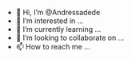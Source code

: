 - 👋 Hi, I’m @Andressadede
- 👀 I’m interested in ...
- 🌱 I’m currently learning ...
- 💞️ I’m looking to collaborate on ...
- 📫 How to reach me ...

<!---
Andressadede/Andressadede is a ✨ special ✨ repository because its `README.md` (this file) appears on your GitHub profile.
You can click the Preview link to take a look at your changes.
--->
